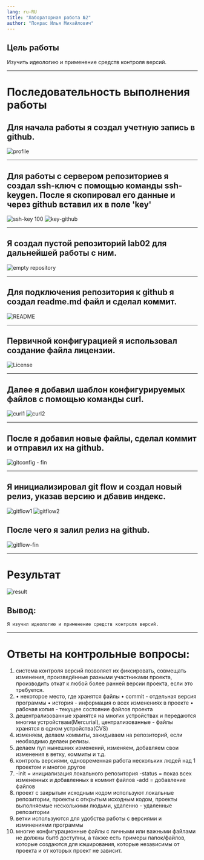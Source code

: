 ```yaml
---
lang: ru-RU
title: "Лабораторная работа №2"
author: "Покрас Илья Михайлович"
---
```


## Цель работы

Изучить идеологию и применение средств контроля версий.

---

# Последовательность выполнения работы

## Для начала работы я создал учетную запись в github.

![profile](https://imgur.com/ISpfksV.png)

--- 

## Для работы с сервером репозиториев я создал ssh-ключ с помощью команды ssh-keygen. После я скопировал его данные и через github вставил их в поле 'key'
![ssh-key 100](https://imgur.com/GfXmlPn.png)
![key-github](https://imgur.com/7RL4dUL.png)

---

## Я создал пустой репозиторий lab02 для дальнейшей работы с ним.
![empty repository](https://imgur.com/VImi0eg.png)

---

## Для подключения репозитория к github я создал readme.md файл и сделал коммит.
![README](https://imgur.com/yNuCVDz.png)

---

## Первичной конфигурацией я использовал создание файла лицензии.
![License](https://imgur.com/127V1N6.png)

---

## Далее я добавил шаблон конфигурируемых файлов с помощью команды curl.
![curl1](https://imgur.com/L7mqNOh.png)
![curl2](https://imgur.com/awLGljJ.png)

---

## После я добавил новые файлы, сделал коммит и отправил их на github.
![gitconfig - fin](https://imgur.com/sIyMgCb.png)

---

## Я инициализировал git flow и создал новый релиз, указав версию и дбавив индекс.
![gitflow1](https://imgur.com/5YP0A3R.png)
![gitflow2](https://imgur.com/1zpMz64.png)
## После чего я залил релиз на github.
![gitflow-fin](https://imgur.com/xoAoILT.png)

---

# Результат
![result](https://imgur.com/s3Om6vP.png)
## Вывод:
```
Я изучил идеологию и применение средств контроля версий.
```

---

# Ответы на контрольные вопросы:
1) система контроля версий позволяет их фиксировать, совмещать изменения,
произведённые разными участниками проекта, производить откат к любой более
ранней версии проекта, если это требуется.
2) • некоторое место, где хранятся файлы
• commit - отдельная версия программы
• история - информация о всех изменениях в проекте
• рабочая копия - текущее состояние файлов проекта
3) децентрализованные хранятся на многих устройствах и передаются многим
устройствам(Mercurial), централизованные - файлы хранятся в одном устройства(CVS)
4) изменяем, делаем коммиты, закидываем на репозиторий, если необходимо делаеи
релизы.
5) делаем пул нынешних изменений, изменяем, добавляем свои изменения в ветку,
коммиты и т.д.
6) контроль версиями, одновременная работа нескольких людей над 1 проектом и многое
другое
7) -init = инициализация локального репозитория -status = показ всех измененных и
добавленных в коммит файлов -add = добавление файлов
8) проект с закрытым исходным кодом используют локальные репозитории, проекты с
открытым исходным кодом, проекты выполняемые несколькими людьми, удаленно -
удаленные репозитории
9) ветки используются для удобства работы с версиями и изминениями программы
10) многие конфигурационные файлы с личными или важными файлами не должны бытб
доступны, а также есть примеры папок/файлов, которые создаются для кэширования,
которые независимы от проекта и от которых проект не зависит.

